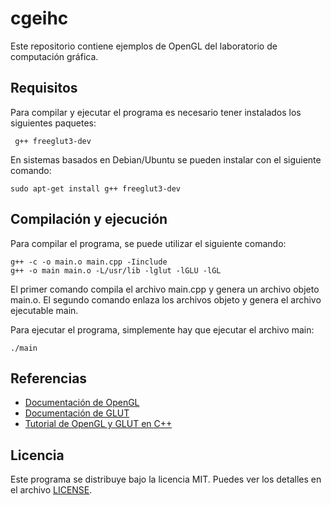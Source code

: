 # cgeihc
Este repositorio contiene ejemplos de OpenGL del laboratorio de computación gráfica.

## Requisitos
Para compilar y ejecutar el programa es necesario tener instalados los siguientes paquetes:

``` g++ freeglut3-dev```


En sistemas basados en Debian/Ubuntu se pueden instalar con el siguiente comando:

```sudo apt-get install g++ freeglut3-dev```

## Compilación y ejecución
Para compilar el programa, se puede utilizar el siguiente comando:
```
g++ -c -o main.o main.cpp -Iinclude
g++ -o main main.o -L/usr/lib -lglut -lGLU -lGL
```
El primer comando compila el archivo main.cpp y genera un archivo objeto main.o. El segundo comando enlaza los archivos objeto y genera el archivo ejecutable main.

Para ejecutar el programa, simplemente hay que ejecutar el archivo main:

```
./main
```

## Referencias
- [Documentación de OpenGL](https://www.opengl.org/documentation/)
- [Documentación de GLUT](https://www.opengl.org/resources/libraries/glut/)
- [Tutorial de OpenGL y GLUT en C++](http://www.opengl-tutorial.org/beginners-tutorials/tutorial-2-the-first-triangle/)

## Licencia
Este programa se distribuye bajo la licencia MIT. Puedes ver los detalles en el archivo [LICENSE](LICENSE).

